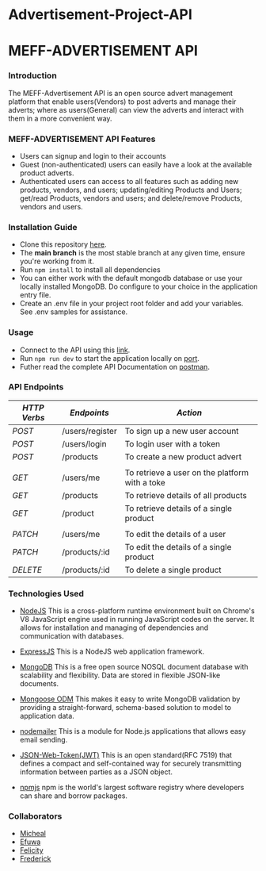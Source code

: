 # Advertisement-Project-API

# MEFF-ADVERTISEMENT API
### Introduction
The MEFF-Advertisement API is an open source advert management platform that enable users(Vendors) to post adverts and manage their adverts; where as users(General) can view the adverts and interact with them in a more convenient way.

### MEFF-ADVERTISEMENT API Features
* Users can signup and login to their accounts
* Guest (non-authenticated) users can easily have a look at the available product adverts.
* Authenticated users can access to all features such as adding new products, vendors, and users; updating/editing Products and Users; get/read Products, vendors and users; and delete/remove Products, vendors and users.

### Installation Guide
* Clone this repository [here](https://github.com/TEAM-MEFF/Advertisement-Project-API).
* The  **main branch** is the most stable branch at any given time, ensure you're working from it.
* Run `npm install` to install all dependencies
* You can either work with the default mongodb database or use your locally installed MongoDB. Do configure to your choice in the application entry file.
* Create an .env file in your project root folder and add your variables. See .env samples for assistance.
### Usage
* Connect to the API using this [link](https://advertisement-project-api.onrender.com).
* Run `npm run dev` to start the application locally on [port](http://localhost:3002).
* Futher read the complete API Documentation on [postman](https://documenter.getpostman.com/view/38771172/2sAXxY3Tuh).

### API Endpoints
| ***HTTP Verbs*** | ***Endpoints*** | ***Action*** |
| --- | --- | --- |
| *POST* | /users/register | To sign up a new user account |
| *POST* | /users/login | To login user with a token|
| *POST* | /products | To create a new product advert |
|       |           |                                               |
| *GET* | /users/me | To retrieve a user on the platform with a toke |
| *GET* | /products | To retrieve details of all products |
| *GET* | /product | To retrieve details of a single product |
|       |           |                                               |
| *PATCH* | /users/me | To edit the details of a user |
| *PATCH* | /products/:id | To edit the details of a single product |
| *DELETE* | /products/:id | To delete a single product |

### Technologies Used
* [NodeJS](https://nodejs.org/) This is a cross-platform runtime environment built on Chrome's V8 JavaScript engine used in running JavaScript codes on the server. It allows for installation and managing of dependencies and communication with databases.

* [ExpressJS](https://www.expresjs.org/) This is a NodeJS web application framework.

* [MongoDB](https://www.mongodb.com/) This is a free open source NOSQL document database with scalability and flexibility. Data are stored in flexible JSON-like documents.

* [Mongoose ODM](https://mongoosejs.com/) This makes it easy to write MongoDB validation by providing a straight-forward, schema-based solution to model to application data.

* [nodemailer](https://nodemailer.com) This is a module for Node.js applications that allows easy email sending. 

* [JSON-Web-Token(JWT)](https://jwt.io) This is an open standard(RFC 7519) that defines a compact and self-contained way for securely transmitting information between parties as a JSON object.

* [npmjs](https://www.npmjs.com) npm is the world's largest software registry where developers can share and borrow packages.

### Collaborators
* [Micheal](https://github.com/RemedyOnline)
* [Efuwa](https://github.com/Efuwa-Akyere)
* [Felicity](https://github.com/Fel968)
* [Frederick](https://github.com/fdblay)